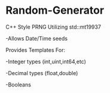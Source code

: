 # Random-Generator
C++ Style PRNG Utilizing std::mt19937

-Allows Date/Time seeds

Provides Templates For:

-Integer types (int,uint,int64,etc)

-Decimal types (float,double)

-Booleans
